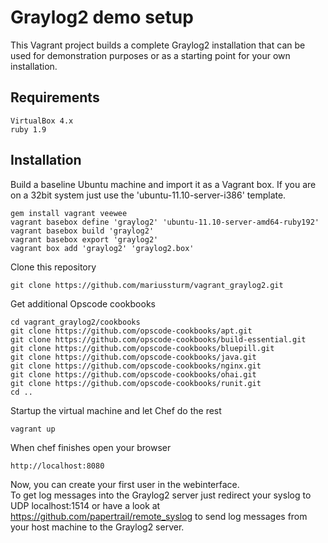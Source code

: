 # Graylog2 demo setup
This Vagrant project builds a complete Graylog2 installation that can be used
for demonstration purposes or as a starting point for your own installation.

## Requirements
    VirtualBox 4.x
    ruby 1.9

## Installation
Build a baseline Ubuntu machine and import it as a Vagrant box. If you are on a 32bit system just
use the 'ubuntu-11.10-server-i386' template.

    gem install vagrant veewee
    vagrant basebox define 'graylog2' 'ubuntu-11.10-server-amd64-ruby192'
    vagrant basebox build 'graylog2'
    vagrant basebox export 'graylog2'
    vagrant box add 'graylog2' 'graylog2.box'

Clone this repository

    git clone https://github.com/mariussturm/vagrant_graylog2.git

Get additional Opscode cookbooks

    cd vagrant_graylog2/cookbooks
    git clone https://github.com/opscode-cookbooks/apt.git
    git clone https://github.com/opscode-cookbooks/build-essential.git
    git clone https://github.com/opscode-cookbooks/bluepill.git
    git clone https://github.com/opscode-cookbooks/java.git
    git clone https://github.com/opscode-cookbooks/nginx.git
    git clone https://github.com/opscode-cookbooks/ohai.git
    git clone https://github.com/opscode-cookbooks/runit.git
    cd ..

Startup the virtual machine and let Chef do the rest

    vagrant up

When chef finishes open your browser 

    http://localhost:8080

Now, you can create your first user in the webinterface.<br>
To get log messages into the Graylog2 server just redirect your syslog to UDP localhost:1514 or
have a look at https://github.com/papertrail/remote_syslog to send log messages from
your host machine to the Graylog2 server.
